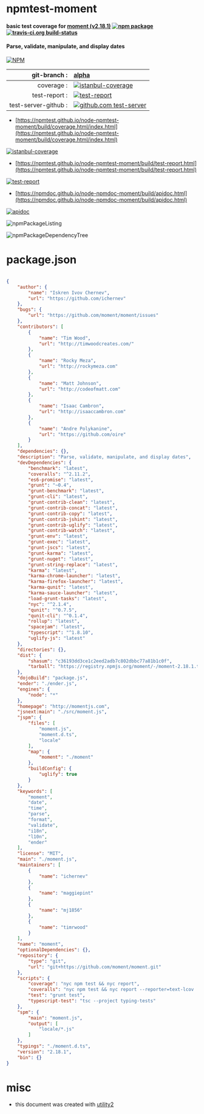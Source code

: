 # npmtest-moment

#### basic test coverage for  [moment (v2.18.1)](http://momentjs.com)  [![npm package](https://img.shields.io/npm/v/npmtest-moment.svg?style=flat-square)](https://www.npmjs.org/package/npmtest-moment) [![travis-ci.org build-status](https://api.travis-ci.org/npmtest/node-npmtest-moment.svg)](https://travis-ci.org/npmtest/node-npmtest-moment)

#### Parse, validate, manipulate, and display dates

[![NPM](https://nodei.co/npm/moment.png?downloads=true&downloadRank=true&stars=true)](https://www.npmjs.com/package/moment)

| git-branch : | [alpha](https://github.com/npmtest/node-npmtest-moment/tree/alpha)|
|--:|:--|
| coverage : | [![istanbul-coverage](https://npmtest.github.io/node-npmtest-moment/build/coverage.badge.svg)](https://npmtest.github.io/node-npmtest-moment/build/coverage.html/index.html)|
| test-report : | [![test-report](https://npmtest.github.io/node-npmtest-moment/build/test-report.badge.svg)](https://npmtest.github.io/node-npmtest-moment/build/test-report.html)|
| test-server-github : | [![github.com test-server](https://npmtest.github.io/node-npmtest-moment/GitHub-Mark-32px.png)](https://npmtest.github.io/node-npmtest-moment/build/app/index.html) | | build-artifacts : | [![build-artifacts](https://npmtest.github.io/node-npmtest-moment/glyphicons_144_folder_open.png)](https://github.com/npmtest/node-npmtest-moment/tree/gh-pages/build)|

- [https://npmtest.github.io/node-npmtest-moment/build/coverage.html/index.html](https://npmtest.github.io/node-npmtest-moment/build/coverage.html/index.html)

[![istanbul-coverage](https://npmtest.github.io/node-npmtest-moment/build/screenCapture.buildCi.browser.%252Ftmp%252Fbuild%252Fcoverage.lib.html.png)](https://npmtest.github.io/node-npmtest-moment/build/coverage.html/index.html)

- [https://npmtest.github.io/node-npmtest-moment/build/test-report.html](https://npmtest.github.io/node-npmtest-moment/build/test-report.html)

[![test-report](https://npmtest.github.io/node-npmtest-moment/build/screenCapture.buildCi.browser.%252Ftmp%252Fbuild%252Ftest-report.html.png)](https://npmtest.github.io/node-npmtest-moment/build/test-report.html)

- [https://npmdoc.github.io/node-npmdoc-moment/build/apidoc.html](https://npmdoc.github.io/node-npmdoc-moment/build/apidoc.html)

[![apidoc](https://npmdoc.github.io/node-npmdoc-moment/build/screenCapture.buildCi.browser.%252Ftmp%252Fbuild%252Fapidoc.html.png)](https://npmdoc.github.io/node-npmdoc-moment/build/apidoc.html)

![npmPackageListing](https://npmtest.github.io/node-npmtest-moment/build/screenCapture.npmPackageListing.svg)

![npmPackageDependencyTree](https://npmtest.github.io/node-npmtest-moment/build/screenCapture.npmPackageDependencyTree.svg)



# package.json

```json

{
    "author": {
        "name": "Iskren Ivov Chernev",
        "url": "https://github.com/ichernev"
    },
    "bugs": {
        "url": "https://github.com/moment/moment/issues"
    },
    "contributors": [
        {
            "name": "Tim Wood",
            "url": "http://timwoodcreates.com/"
        },
        {
            "name": "Rocky Meza",
            "url": "http://rockymeza.com"
        },
        {
            "name": "Matt Johnson",
            "url": "http://codeofmatt.com"
        },
        {
            "name": "Isaac Cambron",
            "url": "http://isaaccambron.com"
        },
        {
            "name": "Andre Polykanine",
            "url": "https://github.com/oire"
        }
    ],
    "dependencies": {},
    "description": "Parse, validate, manipulate, and display dates",
    "devDependencies": {
        "benchmark": "latest",
        "coveralls": "^2.11.2",
        "es6-promise": "latest",
        "grunt": "~0.4",
        "grunt-benchmark": "latest",
        "grunt-cli": "latest",
        "grunt-contrib-clean": "latest",
        "grunt-contrib-concat": "latest",
        "grunt-contrib-copy": "latest",
        "grunt-contrib-jshint": "latest",
        "grunt-contrib-uglify": "latest",
        "grunt-contrib-watch": "latest",
        "grunt-env": "latest",
        "grunt-exec": "latest",
        "grunt-jscs": "latest",
        "grunt-karma": "latest",
        "grunt-nuget": "latest",
        "grunt-string-replace": "latest",
        "karma": "latest",
        "karma-chrome-launcher": "latest",
        "karma-firefox-launcher": "latest",
        "karma-qunit": "latest",
        "karma-sauce-launcher": "latest",
        "load-grunt-tasks": "latest",
        "nyc": "^2.1.4",
        "qunit": "^0.7.5",
        "qunit-cli": "^0.1.4",
        "rollup": "latest",
        "spacejam": "latest",
        "typescript": "^1.8.10",
        "uglify-js": "latest"
    },
    "directories": {},
    "dist": {
        "shasum": "c36193dd3ce1c2eed2adb7c802dbbc77a81b1c0f",
        "tarball": "https://registry.npmjs.org/moment/-/moment-2.18.1.tgz"
    },
    "dojoBuild": "package.js",
    "ender": "./ender.js",
    "engines": {
        "node": "*"
    },
    "homepage": "http://momentjs.com",
    "jsnext:main": "./src/moment.js",
    "jspm": {
        "files": [
            "moment.js",
            "moment.d.ts",
            "locale"
        ],
        "map": {
            "moment": "./moment"
        },
        "buildConfig": {
            "uglify": true
        }
    },
    "keywords": [
        "moment",
        "date",
        "time",
        "parse",
        "format",
        "validate",
        "i18n",
        "l10n",
        "ender"
    ],
    "license": "MIT",
    "main": "./moment.js",
    "maintainers": [
        {
            "name": "ichernev"
        },
        {
            "name": "maggiepint"
        },
        {
            "name": "mj1856"
        },
        {
            "name": "timrwood"
        }
    ],
    "name": "moment",
    "optionalDependencies": {},
    "repository": {
        "type": "git",
        "url": "git+https://github.com/moment/moment.git"
    },
    "scripts": {
        "coverage": "nyc npm test && nyc report",
        "coveralls": "nyc npm test && nyc report --reporter=text-lcov | coveralls",
        "test": "grunt test",
        "typescript-test": "tsc --project typing-tests"
    },
    "spm": {
        "main": "moment.js",
        "output": [
            "locale/*.js"
        ]
    },
    "typings": "./moment.d.ts",
    "version": "2.18.1",
    "bin": {}
}
```



# misc
- this document was created with [utility2](https://github.com/kaizhu256/node-utility2)
